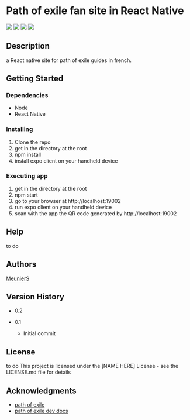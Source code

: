 # Path of exile fan site in React Native

![](https://img.shields.io/badge/Company-PersonnalProject-blue)
![](https://img.shields.io/badge/Status-InProgress-orange)
![](https://img.shields.io/badge/AppAuth-pending-red)
![](https://img.shields.io/badge/Version-Building-green)

## Description

a React native site for path of exile guides in french.

## Getting Started

### Dependencies

* Node
* React Native

### Installing

1. Clone the repo
2. get in the directory at the root
3. npm install
4. install expo client on your handheld device

### Executing app

1. get in the directory at the root
2. npm start
3. go to your browser at http://localhost:19002
4. run expo client on your handheld device
5. scan with the app the QR code generated by http://localhost:19002

## Help

to do

## Authors

[MeunierS](https://github.com/MeunierS)

## Version History

* 0.2
    
* 0.1
    * Initial commit

## License

to do
This project is licensed under the [NAME HERE] License - see the LICENSE.md file for details

## Acknowledgments

* [path of exile](https://www.pathofexile.com/)
* [path of exile dev docs](https://www.pathofexile.com/developer/docs/index)

